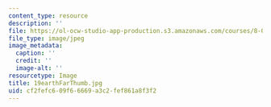 ```yaml
---
content_type: resource
description: ''
file: https://ol-ocw-studio-app-production.s3.amazonaws.com/courses/8-02t-electricity-and-magnetism-spring-2005/cf2fefc609f66669a3c2fef861a8f3f2_19earthFarThumb.jpg
file_type: image/jpeg
image_metadata:
  caption: ''
  credit: ''
  image-alt: ''
resourcetype: Image
title: 19earthFarThumb.jpg
uid: cf2fefc6-09f6-6669-a3c2-fef861a8f3f2
---
```

